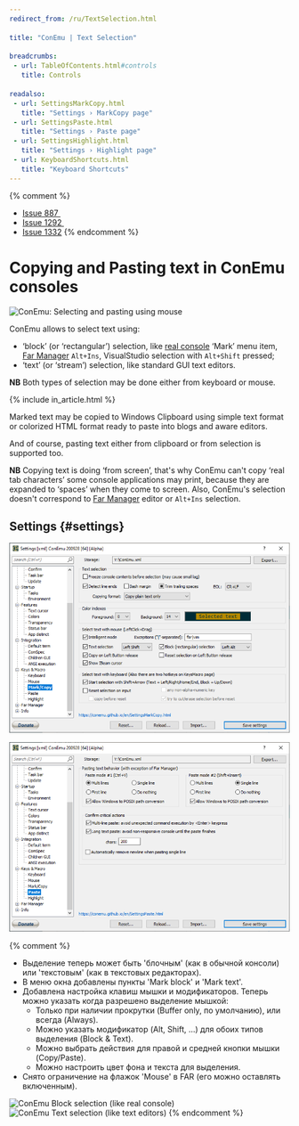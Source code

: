 ```yaml
---
redirect_from: /ru/TextSelection.html

title: "ConEmu | Text Selection"

breadcrumbs:
 - url: TableOfContents.html#controls
   title: Controls

readalso:
 - url: SettingsMarkCopy.html
   title: "Settings › MarkCopy page"
 - url: SettingsPaste.html
   title: "Settings › Paste page"
 - url: SettingsHighlight.html
   title: "Settings › Highlight page"
 - url: KeyboardShortcuts.html
   title: "Keyboard Shortcuts"
---
```


{% comment %}
* <a title="Selection problem" class=closed_ref href="http://github.com/Maximus5/conemu-old-issues/issues/887">Issue 887&nbsp;</a>
* <a title="Selection problem" class=closed_ref href="http://github.com/Maximus5/conemu-old-issues/issues/1292">Issue 1292&nbsp;</a>
* <a title="Can I use Ctrl+Shift+Arrow to select and delete text?"  href="http://github.com/Maximus5/conemu-old-issues/issues/1332">Issue 1332</a>
{% endcomment %}

# Copying and Pasting text in ConEmu consoles

![ConEmu: Selecting and pasting using mouse](/img/ConEmuCopyPaste.gif)

ConEmu allows to select text using:

* ‘block’ (or ‘rectangular’) selection, like [real console](RealConsole.html) ‘Mark’ menu item,
  [Far Manager](FarManager.html) `Alt+Ins`, VisualStudio selection with `Alt+Shift` pressed;
* ‘text’ (or ‘stream’) selection, like standard GUI text editors.

**NB** Both types of selection may be done either from keyboard or mouse.

{% include in_article.html %}

Marked text may be copied to Windows Clipboard using simple text format
or colorized HTML format ready to paste into blogs and aware editors.

And of course, pasting text either from clipboard or from selection
is supported too.

**NB** Copying text is doing ‘from screen’, that's why ConEmu can't
copy ‘real tab characters’ some console applications may print,
because they are expanded to ‘spaces’ when they come to screen.
Also, ConEmu's selection doesn't correspond to
[Far Manager](FarManager.html) editor or `Alt+Ins` selection.



## Settings  {#settings}

![ConEmu: Text selection and copy settings](/img/Settings-MarkCopy.png)

![ConEmu: text paste settings](/img/Settings-Paste.png)


{% comment %}
* Выделение теперь может быть 'блочным' (как в обычной консоли) или 'текстовым' (как в текстовых редакторах).
* В меню окна добавлены пункты 'Mark block' и 'Mark text'.
* Добавлена настройка клавиш мышки и модификаторов. Теперь можно указать когда разрешено выделение мышкой:
  * Только при наличии прокрутки (Buffer only, по умолчанию), или всегда (Always).
  * Можно указать модификатор (Alt, Shift, ...) для обоих типов выделения (Block & Text).
  * Можно выбрать действия для правой и средней кнопки мышки (Copy/Paste).
  * Можно настроить цвет фона и текста для выделения.
* Снято ограничение на флажок 'Mouse' в FAR (его можно оставлять включенным).
<img src="../img/ConEmuBlockSelection.png" title="ConEmu Block selection (like real console)">
<img src="/img/ConEmuTextSelection.png" title="ConEmu Text selection (like text editors)">
{% endcomment %}
